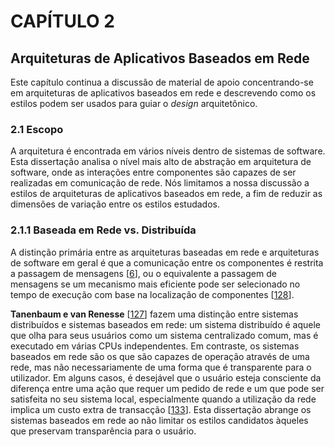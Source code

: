 # CAPÍTULO 2

## Arquiteturas de Aplicativos Baseados em Rede

Este capítulo continua a discussão de material de apoio concentrando-se em arquiteturas de aplicativos baseados em rede e descrevendo como os estilos podem ser usados ​​para guiar o *design* arquitetônico.

### 2.1 Escopo

A arquitetura é encontrada em vários níveis dentro de sistemas de software. Esta dissertação analisa o nível mais alto de abstração em arquitetura de software, onde as interações entre componentes são capazes de ser realizadas em comunicação de rede. Nós limitamos a nossa discussão a estilos de arquiteturas de aplicativos baseados em rede, a fim de reduzir as dimensões de variação entre os estilos estudados.

### 2.1.1 Baseada em Rede vs. Distribuída

A distinção primária entre as arquiteturas baseadas em rede e arquiteturas de software em geral é que a comunicação entre os componentes é restrita a passagem de mensagens [[6](Referências.md#6)], ou o equivalente a passagem de mensagens se um mecanismo mais eficiente pode ser selecionado no tempo de execução com base na localização de componentes [[128](Referências.md#128)].

**Tanenbaum e van Renesse** [[127](Referências.md#127)] fazem uma distinção entre sistemas distribuídos e sistemas baseados em rede: um sistema distribuído é aquele que olha para seus usuários como um sistema centralizado comum, mas é executado em várias CPUs independentes. Em contraste, os sistemas baseados em rede são os que são capazes de operação através de uma rede, mas não necessariamente de uma forma que é transparente para o utilizador. Em alguns casos, é desejável que o usuário esteja consciente da diferença entre uma ação que requer um pedido de rede e um que pode ser satisfeita no seu sistema local, especialmente quando a utilização da rede implica um custo extra de transacção [[133](Referências.md#133)]. Esta dissertação abrange os sistemas baseados em rede ao não limitar os estilos candidatos àqueles que preservam transparência para o usuário.

